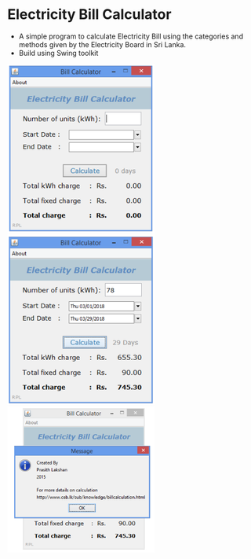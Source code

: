# Electricity Bill Calculator

- A simple program to calculate Electricity Bill using the categories and methods given by the Electricity Board in Sri Lanka.
- Build using Swing toolkit

<img src="https://github.com/PrasithL/electricity-bill-calculator/blob/master/shot1.png" alt="Screen shot" width="300">
<img src="https://github.com/PrasithL/electricity-bill-calculator/blob/master/shot2.png" alt="Screen shot" width="300">
<img src="https://github.com/PrasithL/electricity-bill-calculator/blob/master/shot3.png" alt="Screen shot" width="300">

